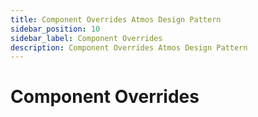 ```yaml
---
title: Component Overrides Atmos Design Pattern
sidebar_position: 10
sidebar_label: Component Overrides
description: Component Overrides Atmos Design Pattern
---
```


# Component Overrides
